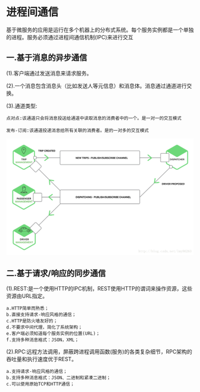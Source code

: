 # 进程间通信


基于微服务的应用是运行在多个机器上的分布式系统。每个服务实例都是一个单独的进程。服务必须通过进程间通信机制(IPC)来进行交互

## 一.基于消息的异步通信

(1).客户端通过发送消息来请求服务。

(2).一个消息包含消息头（比如发送人等元信息）和消息体。消息通过通道进行交换。

(3).通道类型:

```
点对点:该通道只会将消息投送给通道中读取消息的消费者中的一个。是一对一的交互模式

发布-订阅:该通道投递消息给所有关联的消费者。是的一对多的交互模式
```

![](img/3.png)

## 二.基于请求/响应的同步通信

(1).REST:是一个使用HTTP的IPC机制，REST使用HTTP的谓词来操作资源，这些资源由URL指定。

```
a.HTTP简单而熟悉；
b.直接支持请求-响应风格的通信；
c.HTTP是防火墙友好的；
d.不要求中间代理，简化了系统架构；
e.客户端必须知道每个服务实例的位置(URL)；
f.支持多种消息格式：JSON，XML；
```

(2).RPC:远程方法调用，屏蔽跨进程调用函数(服务)的各类复杂细节，RPC架构的吞吐量和执行速度优于REST。

```
a.支持请求-响应风格的通信；
b.支持多种消息格式：JSON、二进制和紧凑二进制；
c.可以使用原始TCP和HTTP通信；
```
